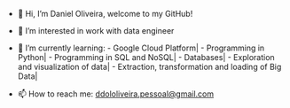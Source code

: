 - 👋 Hi, I’m Daniel Oliveira,
welcome to my GitHub!
- 👀 I’m interested in work with data engineer
- 🌱 I’m currently learning:
                 - Google Cloud Platform|
                 - Programming in Python|
                 - Programming in SQL and NoSQL|
                 - Databases|
                 - Exploration and visualization of data|
                 - Extraction, transformation and loading of Big Data|
                 
- 📫 How to reach me: ddololiveira.pessoal@gmail.com

<!---
Daniel022de/Daniel022de is a ✨ special ✨ repository because its `README.md` (this file) appears on your GitHub profile.
You can click the Preview link to take a look at your changes.
--->
